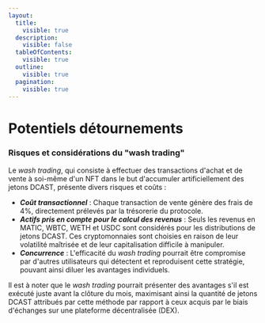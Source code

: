 ```yaml
---
layout:
  title:
    visible: true
  description:
    visible: false
  tableOfContents:
    visible: true
  outline:
    visible: true
  pagination:
    visible: true
---
```


# Potentiels détournements

### Risques et considérations du "wash trading"

Le _wash trading_, qui consiste à effectuer des transactions d'achat et de vente à soi-même d'un NFT dans le but d'accumuler artificiellement des jetons DCAST, présente divers risques et coûts :

* _**Coût transactionnel**_ : Chaque transaction de vente génère des frais de 4%, directement prélevés par la trésorerie du protocole.
* _**Actifs pris en compte pour le calcul des revenus**_ : Seuls les revenus en MATIC, WBTC, WETH et USDC sont considérés pour les distributions de jetons DCAST. Ces cryptomonnaies sont choisies en raison de leur volatilité maîtrisée et de leur capitalisation difficile à manipuler.
* _**Concurrence**_ : L'efficacité du _wash trading_ pourrait être compromise par d'autres utilisateurs qui détectent et reproduisent cette stratégie, pouvant ainsi diluer les avantages individuels.

Il est à noter que le _wash trading_ pourrait présenter des avantages s'il est exécuté juste avant la clôture du mois, maximisant ainsi la quantité de jetons DCAST attribués par cette méthode par rapport à ceux acquis par le biais d'échanges sur une plateforme décentralisée (DEX).
